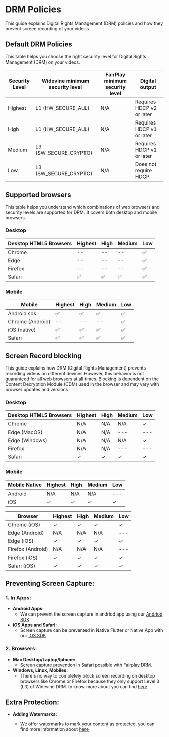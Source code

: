 #  DRM Policies
This guide explains Digital Rights Management (DRM) policies and how they prevent screen recording of your videos. 

## Default DRM Policies
This table helps you choose the right security level for Digital Rights Management (DRM) on your videos.

| Security Level                 | Widevine minimum security level | FairPlay minimum security level | Digital output                |
|--------------------------------|--------------------------------|---------------------------------|--------------------------------|
| Highest                        | L1 (HW_SECURE_ALL)             | N/A                             | Requires HDCP v2 or later     |
| High                           | L1 (HW_SECURE_ALL)             | N/A                             | Requires HDCP v1 or later     |
| Medium                         | L3 (SW_SECURE_CRYPTO)          | N/A                             | Requires HDCP v1 or later     |
| Low                            | L3 (SW_SECURE_CRYPTO)          | N/A                             | Does not require HDCP         |


## Supported browsers 
This table helps you understand which combinations of web browsers and security levels are supported for DRM. It covers both desktop and mobile browsers. 
### Desktop

| Desktop HTML5 Browsers       | Highest                          | High                             | Medium                           | Low                              |
|------------------------------|----------------------------------|----------------------------------|----------------------------------|----------------------------------|
| Chrome                       | --                                | --                               | --                               | ✅                               |
| Edge                        | --                                | --                               | --                               | ✅                               |
| Firefox                      | --                                | --                               | --                               | ✅                               |
| Safari                         | ✅                                | ✅                               | ✅                               | ✅                               |

### Mobile
| Mobile                       | Highest                          | High                             | Medium                           | Low                              |
|------------------------------|----------------------------------|----------------------------------|----------------------------------|----------------------------------|
| Android sdk       | ✅                                | ✅                               | ✅                               | ✅                               |
| Chrome (Android)            | --                                | --                               | --                               | ✅                               |
| iOS (native)       | ✅                                | ✅                               | ✅                               | ✅                               |
| Safari                       | ✅                                | ✅                               | ✅                               | ✅                               |

## Screen Record blocking
This guide explains how DRM (Digital Rights Management) prevents recording videos on different devices.However, this behavior is not guaranteed for all web browsers at all times. Blocking is dependent on the Content Decryption Module (CDM) used in the browser and may vary with browser updates and versions


### Desktop

| Desktop HTML5 Browsers       | Highest                          | High                             | Medium                           | Low                              |
|------------------------------|----------------------------------|----------------------------------|----------------------------------|----------------------------------|
| Chrome                       | N/A                              | N/A                              | N/A                                | ✓                                |
| Edge (MacOS)                 | N/A                              | N/A                              | ---                              | ---                              |
| Edge (Windows)               | N/A                              | N/A                              | N/A                                | ✓                                |
| Firefox                      | N/A                              | N/A                              | ---                              | ---                              |
| Safari                       | ✓                                | ✓                                | ✓                                | ✓                                |

### Mobile

| Mobile Native                | Highest                          | High                             | Medium                           | Low                              |
|------------------------------|----------------------------------|----------------------------------|----------------------------------|----------------------------------|
| Android                      | N/A                              | N/A                              | N/A                              | ---                              |
| iOS                            | ✓                                | ✓                                | ✓                                | ✓                                |

| Browser                      | Highest                          | High                             | Medium                           | Low                              |
|------------------------------|----------------------------------|----------------------------------|----------------------------------|----------------------------------|
| Chrome (iOS)                 | ✓                                | ✓                                | ✓                                | ✓                                |
| Edge (Android)               | N/A                              | N/A                              | N/A                              | ---                              |
| Edge (iOS)                   | ✓                                | ✓                                | ✓                                | ✓                                |
| Firefox (Android)            | N/A                              | N/A                              | N/A                              | ---                              |
| Firefox (iOS)                | ✓                                | ✓                                | ✓                                | ✓                                |
| Safari (iOS)                | ✓                                | ✓                                | ✓                                | ✓                                |


## Preventing Screen Capture:

### 1. In Apps:
   - **Android Apps:**
     - We can prevent the screen capture in andriod app using our [Andriod SDK](../category/android-native-sdk) 
   - **iOS Apps and Safari:**
     - Screen capture can be prevented in Native Flutter or Native App with our [IOS SDK](../category/ios-native-sdk)


### 2. Browsers:
   - **Mac Desktop/Laptop/Iphone:**
     - Screen capture prevention in Safari possible with Fairplay DRM.
   - **Windows, Linux, Mobiles:**
     -  There's no way to completely block screen recording on desktop browsers like Chrome or Firefox because they only support Level 3 (L3) of Widevine DRM.  to know more about you can find [here](./widevine-specs.md)

## Extra Protection:
   - **Adding Watermarks:**

      - We offer watermarks to mark your content as protected.
      you can find more information about [here](../video-embedding/watermarking.md)  
